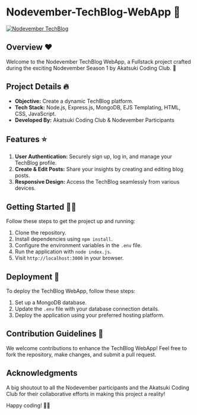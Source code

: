 # Nodevember-TechBlog-WebApp 🚀

[![Nodevember TechBlog](https://i.ibb.co/xJ2qBjc/Nodevember-Tech-Blog.png)](https://ibb.co/3BTmjN8)

## Overview ❤️

Welcome to the Nodevember TechBlog WebApp, a Fullstack project crafted during the exciting Nodevember Season 1 by Akatsuki Coding Club. 💖

## Project Details 🔥

- **Objective:** Create a dynamic TechBlog platform.
- **Tech Stack:** Node.js, Express.js, MongoDB, EJS Templating, HTML, CSS, JavaScript.
- **Developed By:** Akatsuki Coding Club & Nodevember Participants

## Features ⭐

1. **User Authentication:** Securely sign up, log in, and manage your TechBlog profile.
2. **Create & Edit Posts:** Share your insights by creating and editing blog posts.
3. **Responsive Design:** Access the TechBlog seamlessly from various devices.

## Getting Started 👨‍💻

Follow these steps to get the project up and running:

1. Clone the repository.
2. Install dependencies using `npm install`.
3. Configure the environment variables in the `.env` file.
4. Run the application with `node index.js`.
5. Visit `http://localhost:3000` in your browser.

## Deployment 🚀

To deploy the TechBlog WebApp, follow these steps:

1. Set up a MongoDB database.
2. Update the `.env` file with your database connection details.
3. Deploy the application using your preferred hosting platform.

## Contribution Guidelines 📝

We welcome contributions to enhance the TechBlog WebApp! Feel free to fork the repository, make changes, and submit a pull request.

## Acknowledgments

A big shoutout to all the Nodevember participants and the Akatsuki Coding Club for their collaborative efforts in making this project a reality!

Happy coding! 🚀✨
